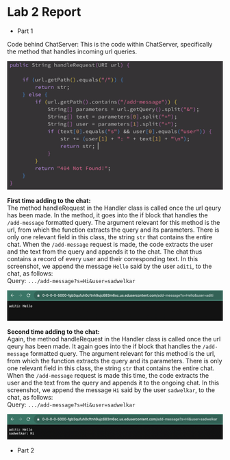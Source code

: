 # Lab 2 Report

* Part 1  

Code behind ChatServer:
This is the code within ChatServer, specifically the method that handles incoming url queries.  

![Image](chatserver.png) 

**First time adding to the chat:**  
The method handleRequest in the Handler class is called once the url qeury has been made. In the method, it goes into the if block that handles the `/add-message` formatted query. The argument relevant for this method is the url, from which the function extracts the query and its parameters. There is only one relevant field in this class, the string `str` that contains the entire chat. When the `/add-message` request is made, the code extracts the user and the text from the query and appends it to the chat. The chat thus contains a record of every user and their corresponding text. In this screenshot, we append the message `Hello` said by the user `aditi`, to the chat, as follows:  
Query: `.../add-message?s=Hi&user=sadwelkar`  

![Image](sc1.png)  

**Second time adding to the chat:**  
Again, the method handleRequest in the Handler class is called once the url qeury has been made. It again goes into the if block that handles the `/add-message` formatted query. The argument relevant for this method is the url, from which the function extracts the query and its parameters. There is only one relevant field in this class, the string `str` that contains the entire chat. When the `/add-message` request is made this time, the code extracts the user and the text from the query and appends it to the ongoing chat. In this screenshot, we append the message `Hi` said by the user `sadwelkar`, to the chat, as follows:  
Query: `.../add-message?s=Hi&user=sadwelkar`  

![Image](sc2.png)  

* Part 2  
